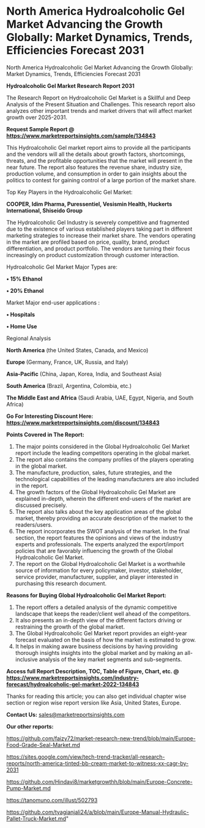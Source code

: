 # North America Hydroalcoholic Gel Market Advancing the Growth Globally: Market Dynamics, Trends, Efficiencies Forecast 2031
North America Hydroalcoholic Gel Market Advancing the Growth Globally: Market Dynamics, Trends, Efficiencies Forecast 2031

<strong>Hydroalcoholic Gel Market Research Report 2031</strong>

The Research Report on Hydroalcoholic Gel Market is a Skillful and Deep Analysis of the Present Situation and Challenges. This research report also analyzes other important trends and market drivers that will affect market growth over 2025-2031.

<strong>Request Sample Report @ <a href=https://www.marketreportsinsights.com/sample/134843>https://www.marketreportsinsights.com/sample/134843</a></strong>

This Hydroalcoholic Gel market report aims to provide all the participants and the vendors will all the details about growth factors, shortcomings, threats, and the profitable opportunities that the market will present in the near future. The report also features the revenue share, industry size, production volume, and consumption in order to gain insights about the politics to contest for gaining control of a large portion of the market share.

Top Key Players in the Hydroalcoholic Gel Market:

<strong>COOPER, Idim Pharma, Puressentiel, Vesismin Health, Huckerts International, Shiseido Group</strong>

The Hydroalcoholic Gel Industry is severely competitive and fragmented due to the existence of various established players taking part in different marketing strategies to increase their market share. The vendors operating in the market are profiled based on price, quality, brand, product differentiation, and product portfolio. The vendors are turning their focus increasingly on product customization through customer interaction.

Hydroalcoholic Gel Market Major Types are:

<strong>• 15% Ethanol

• 20% Ethanol</strong>

Market Major end-user applications :

<strong>• Hospitals

• Home Use</strong>

Regional Analysis

</u><strong><b>North America</b></strong> (the United States, Canada, and Mexico)

<strong><b>Europe </b></strong>(Germany, France, UK, Russia, and Italy)

<strong><b>Asia-Pacific</b></strong> (China, Japan, Korea, India, and Southeast Asia)

<strong><b>South America</b></strong> (Brazil, Argentina, Colombia, etc.)

<strong><b>The Middle East and Africa</b></strong> (Saudi Arabia, UAE, Egypt, Nigeria, and South Africa)

<strong>Go For Interesting Discount Here: <a href=https://www.marketreportsinsights.com/discount/134843>https://www.marketreportsinsights.com/discount/134843</a></strong>

<strong>Points Covered in The Report:</strong>
<ol>
  <li>The major points considered in the Global Hydroalcoholic Gel Market report include the leading competitors operating in the global market.</li>
  <li>The report also contains the company profiles of the players operating in the global market.</li>
  <li>The manufacture, production, sales, future strategies, and the technological capabilities of the leading manufacturers are also included in the report.</li>
  <li>The growth factors of the Global Hydroalcoholic Gel Market are explained in-depth, wherein the different end-users of the market are discussed precisely.</li>
  <li>The report also talks about the key application areas of the global market, thereby providing an accurate description of the market to the readers/users.</li>
  <li>The report incorporates the SWOT analysis of the market. In the final section, the report features the opinions and views of the industry experts and professionals. The experts analyzed the export/import policies that are favorably influencing the growth of the Global Hydroalcoholic Gel Market.</li>
  <li>The report on the Global Hydroalcoholic Gel Market is a worthwhile source of information for every policymaker, investor, stakeholder, service provider, manufacturer, supplier, and player interested in purchasing this research document.</li>
</ol>
<strong>Reasons for Buying Global Hydroalcoholic Gel Market Report:</strong>

<ol>
  <li>The report offers a detailed analysis of the dynamic competitive landscape that keeps the reader/client well ahead of the competitors.</li>
  <li>It also presents an in-depth view of the different factors driving or restraining the growth of the global market.</li>
  <li>The Global Hydroalcoholic Gel Market report provides an eight-year forecast evaluated on the basis of how the market is estimated to grow.</li>
  <li>It helps in making aware business decisions by having providing thorough insights insights into the global market and by making an all-inclusive analysis of the key market segments and sub-segments.</li>
</ol>
<strong>Access full Report Description, TOC, Table of Figure, Chart, etc. @ <a href=https://www.marketreportsinsights.com/industry-forecast/hydroalcoholic-gel-market-2022-134843>https://www.marketreportsinsights.com/industry-forecast/hydroalcoholic-gel-market-2022-134843</a></strong>


Thanks for reading this article; you can also get individual chapter wise section or region wise report version like Asia, United States, Europe.

<strong>Contact Us:</strong>
sales@marketreportsinsights.com

<strong>Our other reports:</strong>

<a href=https://github.com/faizy72/market-research-new-trend/blob/main/Europe-Food-Grade-Seal-Market.md>https://github.com/faizy72/market-research-new-trend/blob/main/Europe-Food-Grade-Seal-Market.md</a>

<a href=https://sites.google.com/view/tech-trend-tracker/all-research-reports/north-america-tinted-bb-cream-market-to-witness-xx-cagr-by-2031>https://sites.google.com/view/tech-trend-tracker/all-research-reports/north-america-tinted-bb-cream-market-to-witness-xx-cagr-by-2031</a>

<a href=https://github.com/Hindavi8/marketgrowthh/blob/main/Europe-Concrete-Pump-Market.md>https://github.com/Hindavi8/marketgrowthh/blob/main/Europe-Concrete-Pump-Market.md</a>

<a href=https://tanomuno.com/illust/502793>https://tanomuno.com/illust/502793</a>

<a href=https://github.com/tyagianjali24/a/blob/main/Europe-Manual-Hydraulic-Pallet-Truck-Market.md>https://github.com/tyagianjali24/a/blob/main/Europe-Manual-Hydraulic-Pallet-Truck-Market.md</a>"
